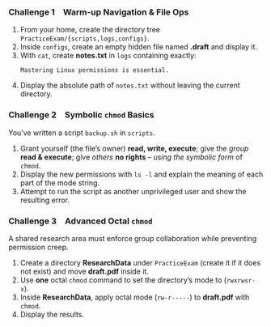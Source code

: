 
### Challenge 1 Warm-up Navigation & File Ops

1. From your home, create the directory tree `PracticeExam/{scripts,logs,configs}`.  
2. Inside `configs`, create an empty hidden file named **.draft** and display it.  
3. With `cat`, create **notes.txt** in `logs` containing exactly:
   ```
   Mastering Linux permissions is essential.
   ```  
4. Display the absolute path of `notes.txt` without leaving the current directory.



### Challenge 2 Symbolic `chmod` Basics

You’ve written a script `backup.sh` in `scripts`.

1. Grant yourself (the file’s owner) **read, write, execute**; give the *group* **read & execute**; give *others* **no rights** – *using the symbolic form* of `chmod`.  
2. Display the new permissions with `ls -l` and explain the meaning of each part of the mode string.  
3. Attempt to run the script as another unprivileged user and show the resulting error.



### Challenge 3 Advanced Octal `chmod`

A shared research area must enforce group collaboration while preventing permission creep.

1. Create a directory **ResearchData** under `PracticeExam` (create it if it does not exist) and move **draft.pdf** inside it.
2. Use **one** octal `chmod` command to set the directory’s mode to (`rwxrwsr-x`).
3. Inside **ResearchData**, apply octal mode  (`rw-r-----`) to **draft.pdf** with `chmod`.
4. Display the results.


